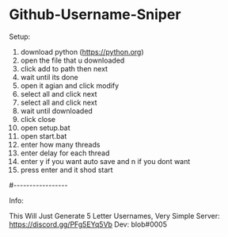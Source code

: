 # Github-Username-Sniper

Setup:

1. download python (https://python.org)
2. open the file that u downloaded
3. click add to path then next
4. wait until its done
5. open it agian and click modify
6. select all and click next
7. select all and click next
8. wait until downloaded
9. click close
10. open setup.bat
11. open start.bat
12. enter how many threads
13. enter delay for each thread
14. enter y if you want auto save and n if you dont want
15. press enter and it shod start

#-----------------

Info:

This Will Just Generate 5 Letter Usernames, Very Simple
Server: https://discord.gg/PFg5EYq5Vb
Dev: blob#0005
